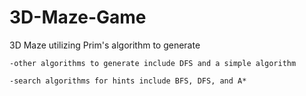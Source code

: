 # 3D-Maze-Game

3D Maze utilizing Prim's algorithm to generate

    -other algorithms to generate include DFS and a simple algorithm
    
    -search algorithms for hints include BFS, DFS, and A*